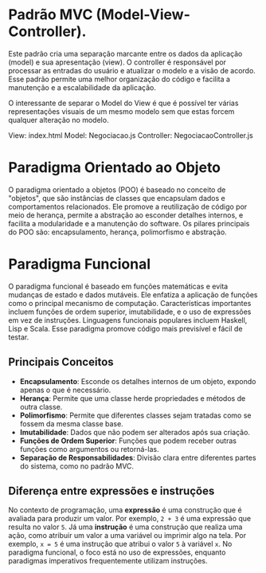 # Padrão MVC (Model-View-Controller).

Este padrão cria uma separação marcante entre os dados da aplicação (model) e
sua apresentação (view).
O controller é responsável por processar as entradas do usuário e atualizar o modelo e a visão de acordo. Esse padrão permite uma melhor organização do código e facilita a manutenção e a escalabilidade da aplicação.

O interessante de separar o Model do View é que é possível ter várias representações visuais de um mesmo modelo sem que estas forcem qualquer alteração no
modelo.

View: index.html
Model: Negociacao.js
Controller: NegociacaoController.js

# Paradigma Orientado ao Objeto

O paradigma orientado a objetos (POO) é baseado no conceito de "objetos", que são instâncias de classes que encapsulam dados e comportamentos relacionados. Ele promove a reutilização de código por meio de herança, permite a abstração ao esconder detalhes internos, e facilita a modularidade e a manutenção do software. Os pilares principais do POO são: encapsulamento, herança, polimorfismo e abstração.

# Paradigma Funcional

O paradigma funcional é baseado em funções matemáticas e evita mudanças de estado e dados mutáveis. Ele enfatiza a aplicação de funções como o principal mecanismo de computação. Características importantes incluem funções de ordem superior, imutabilidade, e o uso de expressões em vez de instruções. Linguagens funcionais populares incluem Haskell, Lisp e Scala. Esse paradigma promove código mais previsível e fácil de testar.

## Principais Conceitos

- **Encapsulamento**: Esconde os detalhes internos de um objeto, expondo apenas o que é necessário.
- **Herança**: Permite que uma classe herde propriedades e métodos de outra classe.
- **Polimorfismo**: Permite que diferentes classes sejam tratadas como se fossem da mesma classe base.
- **Imutabilidade**: Dados que não podem ser alterados após sua criação.
- **Funções de Ordem Superior**: Funções que podem receber outras funções como argumentos ou retorná-las.
- **Separação de Responsabilidades**: Divisão clara entre diferentes partes do sistema, como no padrão MVC.

## Diferença entre expressões e instruções

No contexto de programação, uma **expressão** é uma construção que é avaliada para produzir um valor. Por exemplo, `2 + 3` é uma expressão que resulta no valor `5`. Já uma **instrução** é uma construção que realiza uma ação, como atribuir um valor a uma variável ou imprimir algo na tela. Por exemplo, `x = 5` é uma instrução que atribui o valor `5` à variável `x`. No paradigma funcional, o foco está no uso de expressões, enquanto paradigmas imperativos frequentemente utilizam instruções.
